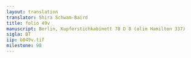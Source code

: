 ```yaml
---
layout: translation
translator: Shira Schwam-Baird
title: folio 49v
manuscript: Berlin, Kupferstichkabinett 78 D 8 (olim Hamilton 337)
sigla: BT
iip: b049v.tif
milestone: 98
---
```

